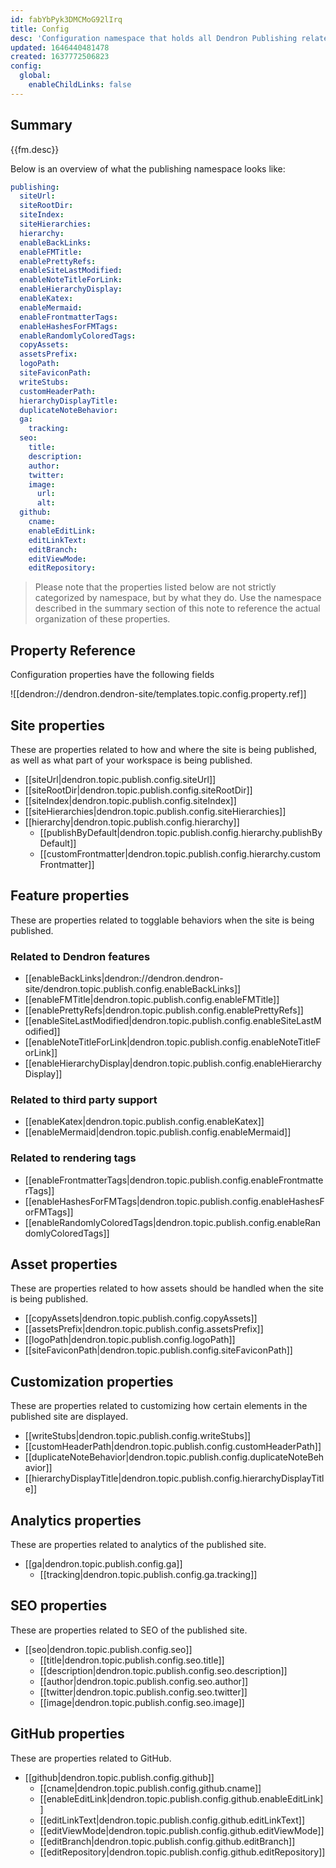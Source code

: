 ```yaml
---
id: fabYbPyk3DMCMoG92lIrq
title: Config
desc: 'Configuration namespace that holds all Dendron Publishing related settings.'
updated: 1646440481478
created: 1637772506823
config:
  global:
    enableChildLinks: false
---
```


## Summary
{{fm.desc}}

Below is an overview of what the publishing namespace looks like:

```yml
publishing:
  siteUrl:
  siteRootDir:
  siteIndex:
  siteHierarchies:
  hierarchy:
  enableBackLinks:
  enableFMTitle:
  enablePrettyRefs:
  enableSiteLastModified:
  enableNoteTitleForLink:
  enableHierarchyDisplay:
  enableKatex:
  enableMermaid:
  enableFrontmatterTags:
  enableHashesForFMTags:
  enableRandomlyColoredTags:
  copyAssets:
  assetsPrefix:
  logoPath:
  siteFaviconPath:
  writeStubs:
  customHeaderPath:
  hierarchyDisplayTitle:
  duplicateNoteBehavior:
  ga:
    tracking:
  seo:
    title:
    description:
    author:
    twitter:
    image:
      url:
      alt:
  github:
    cname:
    enableEditLink:
    editLinkText:
    editBranch:
    editViewMode:
    editRepository:
```

> Please note that the properties listed below are not strictly categorized by namespace, but by what they do. Use the namespace described in the summary section of this note to reference the actual organization of these properties.

## Property Reference

Configuration properties have the following fields

![[dendron://dendron.dendron-site/templates.topic.config.property.ref]]

## Site properties
These are properties related to how and where the site is being published, as well as what part of your workspace is being published.

- [[siteUrl|dendron.topic.publish.config.siteUrl]]
- [[siteRootDir|dendron.topic.publish.config.siteRootDir]]
- [[siteIndex|dendron.topic.publish.config.siteIndex]]
- [[siteHierarchies|dendron.topic.publish.config.siteHierarchies]]
- [[hierarchy|dendron.topic.publish.config.hierarchy]]
  - [[publishByDefault|dendron.topic.publish.config.hierarchy.publishByDefault]]
  - [[customFrontmatter|dendron.topic.publish.config.hierarchy.customFrontmatter]]

## Feature properties
These are properties related to togglable behaviors when the site is being published.

### Related to Dendron features
- [[enableBackLinks|dendron://dendron.dendron-site/dendron.topic.publish.config.enableBackLinks]]
- [[enableFMTitle|dendron.topic.publish.config.enableFMTitle]]
- [[enablePrettyRefs|dendron.topic.publish.config.enablePrettyRefs]]
- [[enableSiteLastModified|dendron.topic.publish.config.enableSiteLastModified]]
- [[enableNoteTitleForLink|dendron.topic.publish.config.enableNoteTitleForLink]]
- [[enableHierarchyDisplay|dendron.topic.publish.config.enableHierarchyDisplay]]

### Related to third party support
- [[enableKatex|dendron.topic.publish.config.enableKatex]]
- [[enableMermaid|dendron.topic.publish.config.enableMermaid]]

### Related to rendering tags
- [[enableFrontmatterTags|dendron.topic.publish.config.enableFrontmatterTags]]
- [[enableHashesForFMTags|dendron.topic.publish.config.enableHashesForFMTags]]
- [[enableRandomlyColoredTags|dendron.topic.publish.config.enableRandomlyColoredTags]]

## Asset properties
These are properties related to how assets should be handled when the site is being published.

- [[copyAssets|dendron.topic.publish.config.copyAssets]]
- [[assetsPrefix|dendron.topic.publish.config.assetsPrefix]]
- [[logoPath|dendron.topic.publish.config.logoPath]]
- [[siteFaviconPath|dendron.topic.publish.config.siteFaviconPath]]

## Customization properties
These are properties related to customizing how certain elements in the published site are displayed.

- [[writeStubs|dendron.topic.publish.config.writeStubs]]
- [[customHeaderPath|dendron.topic.publish.config.customHeaderPath]]
- [[duplicateNoteBehavior|dendron.topic.publish.config.duplicateNoteBehavior]]
- [[hierarchyDisplayTitle|dendron.topic.publish.config.hierarchyDisplayTitle]]

## Analytics properties
These are properties related to analytics of the published site.

- [[ga|dendron.topic.publish.config.ga]]
  - [[tracking|dendron.topic.publish.config.ga.tracking]]

## SEO properties
These are properties related to SEO of the published site.

- [[seo|dendron.topic.publish.config.seo]]
  - [[title|dendron.topic.publish.config.seo.title]]
  - [[description|dendron.topic.publish.config.seo.description]]
  - [[author|dendron.topic.publish.config.seo.author]]
  - [[twitter|dendron.topic.publish.config.seo.twitter]]
  - [[image|dendron.topic.publish.config.seo.image]]

## GitHub properties
These are properties related to GitHub.

- [[github|dendron.topic.publish.config.github]]
  - [[cname|dendron.topic.publish.config.github.cname]]
  - [[enableEditLink|dendron.topic.publish.config.github.enableEditLink]]
  - [[editLinkText|dendron.topic.publish.config.github.editLinkText]]
  - [[editViewMode|dendron.topic.publish.config.github.editViewMode]]
  - [[editBranch|dendron.topic.publish.config.github.editBranch]]
  - [[editRepository|dendron.topic.publish.config.github.editRepository]]